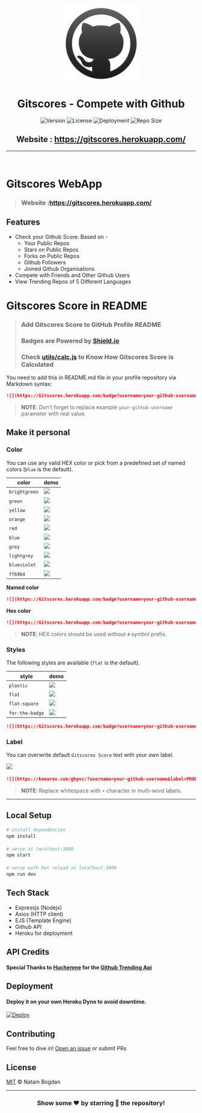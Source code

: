 <div align="center">

![logo](./public/logo.png)

# **Gitscores - Compete with Github**

![Version](https://img.shields.io/github/package-json/v/Natain/Gitscores?color=2948ff&label=Version&style=flat-square) ![License](https://img.shields.io/github/license/Natain/Gitscores?color=2948ff&label=License&style=flat-square) ![Deployment](https://img.shields.io/github/deployments/Natain/gitscores/gitscores?color=2948ff&label=Deployment&style=flat-square) ![Repo Size](https://img.shields.io/github/repo-size/Natain/gitscores?color=2948ff&label=Repo%20Size&style=flat-square)

## Website : https://gitscores.herokuapp.com/ 

---

</div>

<br />

# Gitscores WebApp

> ### Website :https://gitscores.herokuapp.com/

## Features

- Check your Github Score. Based on -
  - Your Public Repos
  - Stars on Public Repos
  - Forks on Public Repos
  - Github Followers
  - Joined Github Organisations
- Compete with Friends and Other Github Users
- View Trending Repos of 5 Different Languages


# Gitscores Score in README

> ### Add Gitscores Score to GitHub Profile README
> ### Badges are Powered by [Shield.io](https://shields.io/)
> ### Check [utils/calc.js](./utils/calc.js) to Know How Gitscores Score is Calculated

You need to add this in README.md file in your profile repository via Markdown syntax:

```markdown
![](https://Gitscores.herokuapp.com/badge?username=your-github-username)
```

> **NOTE**: Don't forget to replace example `your-github-username` parameter with real value.

## Make it personal

### Color

You can use any valid HEX color or pick from a predefined set of named colors (`blue` is the default).

| color         | demo                                                                                           |
| ------------- | ---------------------------------------------------------------------------------------------- |
| `brightgreen` | ![](https://img.shields.io/static/v1?label=Profile+views&message=1234567890&color=brightgreen) |
| `green`       | ![](https://img.shields.io/static/v1?label=Profile+views&message=1234567890&color=green)       |
| `yellow`      | ![](https://img.shields.io/static/v1?label=Profile+views&message=1234567890&color=yellow)      |
| `orange`      | ![](https://img.shields.io/static/v1?label=Profile+views&message=1234567890&color=orange)      |
| `red`         | ![](https://img.shields.io/static/v1?label=Profile+views&message=1234567890&color=red)         |
| `blue`        | ![](https://img.shields.io/static/v1?label=Profile+views&message=1234567890&color=blue)        |
| `grey`        | ![](https://img.shields.io/static/v1?label=Profile+views&message=1234567890&color=grey)        |
| `lightgrey`   | ![](https://img.shields.io/static/v1?label=Profile+views&message=1234567890&color=lightgrey)   |
| `blueviolet`  | ![](https://img.shields.io/static/v1?label=Profile+views&message=1234567890&color=blueviolet)  |
| `ff69b4`      | ![](https://img.shields.io/static/v1?label=Profile+views&message=1234567890&color=ff69b4)      |

**Named color**

```markdown
![](https://Gitscores.herokuapp.com/badge?username=your-github-username&color=green)
```

**Hex color**

```markdown
![](https://Gitscores.herokuapp.com/badge?username=your-github-username&color=dc143c)
```

> **NOTE**: HEX colors should be used without `#` symbol prefix.

### Styles

The following styles are available (`flat` is the default).

| style           | demo                                                                                                          |
| --------------- | ------------------------------------------------------------------------------------------------------------- |
| `plastic`       | ![](https://img.shields.io/static/v1?label=Profile+views&message=1234567890&color=007ec6&style=plastic)       |
| `flat`          | ![](https://img.shields.io/static/v1?label=Profile+views&message=1234567890&color=007ec6&style=flat)          |
| `flat-square`   | ![](https://img.shields.io/static/v1?label=Profile+views&message=1234567890&color=007ec6&style=flat-square)   |
| `for-the-badge` | ![](https://img.shields.io/static/v1?label=Profile+views&message=1234567890&color=007ec6&style=for-the-badge) |

```markdown
![](https://Gitscores.herokuapp.com/badge?username=your-github-username&style=flat-square)
```

### Label

You can overwrite default `Gitscores Score` text with your own label.

![](https://img.shields.io/static/v1?label=Gitscores+PROFILE+SCORE&message=1234567890&color=007ec6)

```markdown
![](https://komarev.com/ghpvc/?username=your-github-username&label=PROFILE+VIEWS)
```

> **NOTE**: Replace whitespace with `+` character in multi-word labels.

---

## Local Setup

```sh
# install dependencies
npm install

# serve at localhost:3000
npm start

# serve with hot reload at localhost:3000
npm run dev
```

## Tech Stack

- Expressjs (Nodejs)
- Axios (HTTP client)
- EJS (Template Engine)
- Github API
- Heroku for deployment

## API Credits

#### Special Thanks to [Huchenme](https://github.com/huchenme) for the [Github Trending Api](https://github.com/huchenme/github-trending-api)

## Deployment

#### Deploy it on your own Heroku Dyno to avoid downtime.

[![Deploy](https://www.herokucdn.com/deploy/button.svg)](https://heroku.com/deploy)

## Contributing

Feel free to dive in! [Open an issue](https://github.com/Natain/Gitscores/issues/new) or submit PRs

## License

[MIT](LICENSE) © Natain Bogdan

---

<div align="center">

### Show some ❤️ by starring 🌟 the repository!

</div>
